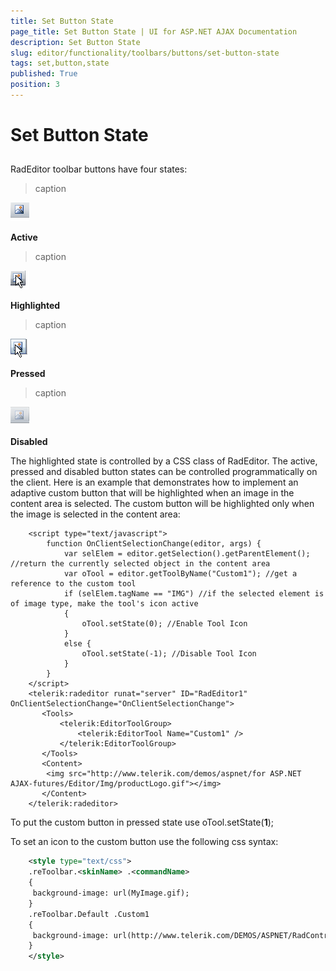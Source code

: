 ```yaml
---
title: Set Button State
page_title: Set Button State | UI for ASP.NET AJAX Documentation
description: Set Button State
slug: editor/functionality/toolbars/buttons/set-button-state
tags: set,button,state
published: True
position: 3
---
```


# Set Button State



## 

RadEditor toolbar buttons have four states:
>caption 

![](images/editor-buttons003.png)

__Active__
>caption 

![](images/editor-buttons004.png)

__Highlighted__
>caption 

![](images/editor-buttons005.png)

__Pressed__
>caption 

![](images/editor-buttons006.png)

__Disabled__

The highlighted state is controlled by a CSS class of RadEditor. The active, pressed and disabled button states can be controlled programmatically on the client. Here is an example that demonstrates how to implement an adaptive custom button that will be highlighted when an image in the content area is selected. The custom button will be highlighted only when the image is selected in the content area:

````ASPNET
	<script type="text/javascript">
		function OnClientSelectionChange(editor, args) {
			var selElem = editor.getSelection().getParentElement(); //return the currently selected object in the content area
			var oTool = editor.getToolByName("Custom1"); //get a reference to the custom tool
			if (selElem.tagName == "IMG") //if the selected element is of image type, make the tool's icon active
			{
				oTool.setState(0); //Enable Tool Icon
			}
			else {
				oTool.setState(-1); //Disable Tool Icon
			}
		}
	</script>
	<telerik:radeditor runat="server" ID="RadEditor1" OnClientSelectionChange="OnClientSelectionChange">
	   <Tools>
	       <telerik:EditorToolGroup>
	           <telerik:EditorTool Name="Custom1" />
	       </telerik:EditorToolGroup>
	   </Tools>
	   <Content>
	    <img src="http://www.telerik.com/demos/aspnet/for ASP.NET AJAX-futures/Editor/Img/productLogo.gif"></img>
	   </Content>
	</telerik:radeditor> 
````



To put the custom button in pressed state use oTool.setState(__1__);

To set an icon to the custom button use the following css syntax:

````XML
	<style type="text/css">
	.reToolbar.<skinName> .<commandName>
	{
	 background-image: url(MyImage.gif);
	}
	.reToolbar.Default .Custom1
	{
	 background-image: url(http://www.telerik.com/DEMOS/ASPNET/RadControls/Editor/Skins/Default/buttons/CustomDialog.gif);
	}
	</style>   
````


